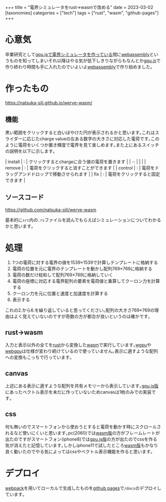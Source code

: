+++
title = "電界シミュレータをrust→wasmで改める"
date = 2023-03-02
[taxonomies]
categories = ["tech"]
tags = ["rust", "wasm", "github-pages"]
+++

# 心意気
卒業研究として[gpu.jsで電界シミュレータを作っている](../post/t2-werve-gpujs)間に[webassembly](https://webassembly.org)というものを知ってしまいそれ以降はやる気が低下しきりながらもなんとか[gpu.js](https://gpu.rocks/#/)で作り終わり時間も手に入れたのでいよいよ[webassembly](https://webassembly.org)で作り始めました｡

# 作ったもの
<https://natsuka-sili.github.io/werve-wasm/>
## 機能
黒い範囲をクリックすると白いぼやけた円が表示されるかと思います｡これはスライダーに応じたcharge valueの左ある数字の大きさに対応した電荷です｡このように電荷をいくつか置き輝度で電界を見て楽しめます｡また上にあるスイッチの説明を以下に示します｡

| install | : | クリックするとchargeに合う値の電荷を置きます |
| -: | | |
| remove | : | 電荷をクリックすると消すことができます |
| control | : | 電荷をドラッグアンドドロップで移動させられます |
| fix | : | 電荷をクリックすると固定できます |

## ソースコード
<https://github.com/natsuka-sili/werve-wasm>

基本的に`src`内の`.rs`ファイルを読んでもらえばシミュレーションについてわかるかと思います｡

# 処理
1. 1つの電荷に対する電界の値を1539×1539で計算しテンプレートに格納する
1. 電荷の位置を元に電界のテンプレートを動かし配列769×769に格納する
1. 電荷の数だけ総和して配列769×769に格納していく
1. 電荷の座標に対応する電界配列の要素を電荷値と乗算してクーロン力を計算する
1. クーロン力を元に位置と速度と加速度を計算する
1. 表示する

これの2.から6.を繰り返していると思ってください｡配列の大きさ769×769の理由はよく覚えていないのですが奇数の方が都合が良いというのは確かです｡

## rust→wasm
入力と表示以外の全てを[rust](https://www.rust-lang.org/ja)から変換した[wasm](https://webassembly.org)で実行しています｡[wgpu](https://wgpu.rs)や[webgpu](https://www.w3.org/TR/webgpu/)は仕様が変わり続けているので使っていません｡表示に適すような配列への変換もこっちで行っています｡

## canvas
上述にある表示に適すような配列を共有メモリーから表示しています｡[gpu.js版](https://github.com/natsuka-sili/werve-gpujs)にあったベクトル表示を未だに作っていないためcanvasは1枚のみでの実装です｡

## css
何も無いのでスマートフォンから使おうとすると電荷を動かす時にスクロールされるなど使いにくいと思います｡pc(2060)では[wasm版](https://github.com/natsuka-sili/werve-wasm)の方がフレームレートが出たのですがスマートフォン(iphone8)では[gpu.js版](https://github.com/natsuka-sili/werve-gpujs)の方が出たのでcssを作る気が消えたと記憶しています｡しかしiphone11で試したところ[wasm版](https://github.com/natsuka-sili/werve-wasm)もかなり良く動いたのでやる気によってはcssやベクトル表示機能を作ると思います｡

# デプロイ
[webpack](https://webpack.js.org/)を用いてローカルで生成したものを[github pages](https://docs.github.com/ja/pages/getting-started-with-github-pages/about-github-pages)で`/docs`のデプロイしています｡